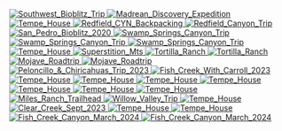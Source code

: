 <div class="gallery-grid">
  <a href="20140929-Southwest_Bioblitz_Trip-Overson-2517.jpg?lightbox=1024">
    <img src="20140929-Southwest_Bioblitz_Trip-Overson-2517.jpg?cropResize=300,200" alt="Southwest_Bioblitz_Trip">
  </a>
  <a href="20170424-Madrean_Discovery_Expedition-Rick P. Overson-0711.jpg?lightbox=1024">
    <img src="20170424-Madrean_Discovery_Expedition-Rick P. Overson-0711.jpg?cropResize=300,200" alt="Madrean_Discovery_Expedition">
  </a>
  <a href="20190619-Tempe_House-Overson_Steger-0935.jpg?lightbox=1024">
    <img src="20190619-Tempe_House-Overson_Steger-0935.jpg?cropResize=300,200" alt="Tempe_House">
  </a>
  <a href="20190831-Redfield_CYN_Backpacking-Overson_Steger-2809.jpg?lightbox=1024">
    <img src="20190831-Redfield_CYN_Backpacking-Overson_Steger-2809.jpg?cropResize=300,200" alt="Redfield_CYN_Backpacking">
  </a>
  <a href="20200418-Redfield_Canyon_Trip-Overson_Steger-0207.jpg?lightbox=1024">
    <img src="20200418-Redfield_Canyon_Trip-Overson_Steger-0207.jpg?cropResize=300,200" alt="Redfield_Canyon_Trip">
  </a>
  <a href="20200830-San_Pedro_Bioblitz_2020-Overson_Steger-2574.jpg?lightbox=1024">
    <img src="20200830-San_Pedro_Bioblitz_2020-Overson_Steger-2574.jpg?cropResize=300,200" alt="San_Pedro_Bioblitz_2020">
  </a>
  <a href="20210704-Swamp_Springs_Canyon_Trip-Overson_Steger-3217-Enhanced-NR.jpg?lightbox=1024">
    <img src="20210704-Swamp_Springs_Canyon_Trip-Overson_Steger-3217-Enhanced-NR.jpg?cropResize=300,200" alt="Swamp_Springs_Canyon_Trip">
  </a>
  <a href="20210704-Swamp_Springs_Canyon_Trip-Overson_Steger-5610.jpg?lightbox=1024">
    <img src="20210704-Swamp_Springs_Canyon_Trip-Overson_Steger-5610.jpg?cropResize=300,200" alt="Swamp_Springs_Canyon_Trip">
  </a>
  <a href="20210704-Swamp_Springs_Canyon_Trip-Overson_Steger-5612.jpg?lightbox=1024">
    <img src="20210704-Swamp_Springs_Canyon_Trip-Overson_Steger-5612.jpg?cropResize=300,200" alt="Swamp_Springs_Canyon_Trip">
  </a>
  <a href="20210729-Tempe_House-Overson_Steger-6222-Enhanced-NR.jpg?lightbox=1024">
    <img src="20210729-Tempe_House-Overson_Steger-6222-Enhanced-NR.jpg?cropResize=300,200" alt="Tempe_House">
  </a>
  <a href="20220327-Superstition_Mts-Overson_Steger-A7138.jpg?lightbox=1024">
    <img src="20220327-Superstition_Mts-Overson_Steger-A7138.jpg?cropResize=300,200" alt="Superstition_Mts">
  </a>
  <a href="20220402-Tortilla_Ranch-Overson_Steger-A7602.jpg?lightbox=1024">
    <img src="20220402-Tortilla_Ranch-Overson_Steger-A7602.jpg?cropResize=300,200" alt="Tortilla_Ranch">
  </a>
  <a href="20220402-Tortilla_Ranch-Overson_Steger-A7753.jpg?lightbox=1024">
    <img src="20220402-Tortilla_Ranch-Overson_Steger-A7753.jpg?cropResize=300,200" alt="Tortilla_Ranch">
  </a>
  <a href="20220417-Mojave_Roadtrip-Overson_Steger-B7733.jpg?lightbox=1024">
    <img src="20220417-Mojave_Roadtrip-Overson_Steger-B7733.jpg?cropResize=300,200" alt="Mojave_Roadtrip">
  </a>
  <a href="20220417-Mojave_Roadtrip-Overson_Steger-B7817.jpg?lightbox=1024">
    <img src="20220417-Mojave_Roadtrip-Overson_Steger-B7817.jpg?cropResize=300,200" alt="Mojave_Roadtrip">
  </a>
  <a href="20230308-Peloncillo_&_Chiricahuas_Trip_2023-Overson_Steger-B6960.jpg?lightbox=1024">
    <img src="20230308-Peloncillo_&_Chiricahuas_Trip_2023-Overson_Steger-B6960.jpg?cropResize=300,200" alt="Peloncillo_&_Chiricahuas_Trip_2023">
  </a>
  <a href="20230406-Fish_Creek_With_Carroll_2023-Overson_Steger-F8001.jpg?lightbox=1024">
    <img src="20230406-Fish_Creek_With_Carroll_2023-Overson_Steger-F8001.jpg?cropResize=300,200" alt="Fish_Creek_With_Carroll_2023">
  </a>
  <a href="20230416-Tempe_House-Overson_Steger-B8879-Enhanced-NR.jpg?lightbox=1024">
    <img src="20230416-Tempe_House-Overson_Steger-B8879-Enhanced-NR.jpg?cropResize=300,200" alt="Tempe_House">
  </a>
  <a href="20230510-Tempe_House-Overson_Steger-B9751.jpg?lightbox=1024">
    <img src="20230510-Tempe_House-Overson_Steger-B9751.jpg?cropResize=300,200" alt="Tempe_House">
  </a>
  <a href="20230518-Tempe_House-Overson_Steger-B9859.jpg?lightbox=1024">
    <img src="20230518-Tempe_House-Overson_Steger-B9859.jpg?cropResize=300,200" alt="Tempe_House">
  </a>
  <a href="20230518-Tempe_House-Overson_Steger-B9892.jpg?lightbox=1024">
    <img src="20230518-Tempe_House-Overson_Steger-B9892.jpg?cropResize=300,200" alt="Tempe_House">
  </a>
  <a href="20230604-Tempe_House-Overson_Steger-B-IMG_0675.jpg?lightbox=1024">
    <img src="20230604-Tempe_House-Overson_Steger-B-IMG_0675.jpg?cropResize=300,200" alt="Tempe_House">
  </a>
  <a href="20230604-Tempe_House-Overson_Steger-B0542.jpg?lightbox=1024">
    <img src="20230604-Tempe_House-Overson_Steger-B0542.jpg?cropResize=300,200" alt="Tempe_House">
  </a>
  <a href="20230608-Tempe_House-Overson_Steger-B0899.jpg?lightbox=1024">
    <img src="20230608-Tempe_House-Overson_Steger-B0899.jpg?cropResize=300,200" alt="Tempe_House">
  </a>
  <a href="20230610-Miles_Ranch_Trailhead-Overson_Steger-B1141.jpg?lightbox=1024">
    <img src="20230610-Miles_Ranch_Trailhead-Overson_Steger-B1141.jpg?cropResize=300,200" alt="Miles_Ranch_Trailhead">
  </a>
  <a href="20230624-Willow_Valley_Trip-Overson_Steger-B2343.jpg?lightbox=1024">
    <img src="20230624-Willow_Valley_Trip-Overson_Steger-B2343.jpg?cropResize=300,200" alt="Willow_Valley_Trip">
  </a>
  <a href="20230729-Tempe_House-Overson_Steger-B3849-Enhanced-NR.jpg?lightbox=1024">
    <img src="20230729-Tempe_House-Overson_Steger-B3849-Enhanced-NR.jpg?cropResize=300,200" alt="Tempe_House">
  </a>
  <a href="20230904-Clear_Creek_Sept_2023-Overson_Steger-F7685-Enhanced-NR.jpg?lightbox=1024">
    <img src="20230904-Clear_Creek_Sept_2023-Overson_Steger-F7685-Enhanced-NR.jpg?cropResize=300,200" alt="Clear_Creek_Sept_2023">
  </a>
  <a href="20240224-Tempe_House-Overson_Steger-B5666.jpg?lightbox=1024">
    <img src="20240224-Tempe_House-Overson_Steger-B5666.jpg?cropResize=300,200" alt="Tempe_House">
  </a>
  <a href="20240311-Tempe_House-Overson_Steger-B8127.jpg?lightbox=1024">
    <img src="20240311-Tempe_House-Overson_Steger-B8127.jpg?cropResize=300,200" alt="Tempe_House">
  </a>
  <a href="20240323-Fish_Creek_Canyon_March_2024-Overson_Steger-B8300.jpg?lightbox=1024">
    <img src="20240323-Fish_Creek_Canyon_March_2024-Overson_Steger-B8300.jpg?cropResize=300,200" alt="Fish_Creek_Canyon_March_2024">
  </a>
  <a href="20240323-Fish_Creek_Canyon_March_2024-Overson_Steger-B8435.jpg?lightbox=1024">
    <img src="20240323-Fish_Creek_Canyon_March_2024-Overson_Steger-B8435.jpg?cropResize=300,200" alt="Fish_Creek_Canyon_March_2024">
  </a>
</div>